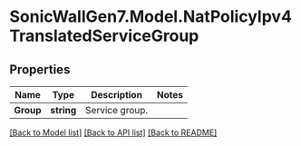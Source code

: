 # SonicWallGen7.Model.NatPolicyIpv4TranslatedServiceGroup

## Properties

Name | Type | Description | Notes
------------ | ------------- | ------------- | -------------
**Group** | **string** | Service group. | 

[[Back to Model list]](../README.md#documentation-for-models) [[Back to API list]](../README.md#documentation-for-api-endpoints) [[Back to README]](../README.md)

